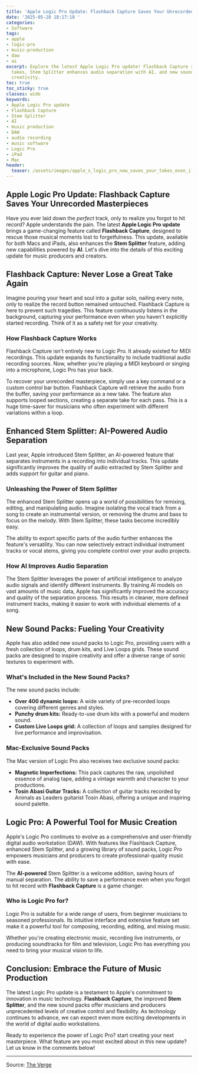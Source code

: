 ```yaml
---
title: 'Apple Logic Pro Update: Flashback Capture Saves Your Unrecorded Masterpieces'
date: '2025-05-28 18:17:18 '
categories:
- Software
tags:
- apple
- logic-pro
- music-production
- daw
- ai
excerpt: Explore the latest Apple Logic Pro update! Flashback Capture saves unrecorded
  takes, Stem Splitter enhances audio separation with AI, and new sound packs inspire
  creativity.
toc: true
toc_sticky: true
classes: wide
keywords:
- Apple Logic Pro update
- Flashback Capture
- Stem Splitter
- AI
- music production
- DAW
- audio recording
- music software
- Logic Pro
- iPad
- Mac
header:
  teaser: /assets/images/apple_s_logic_pro_now_saves_your_takes_even_if_you_20250528181717.png
---
```


## Apple Logic Pro Update: Flashback Capture Saves Your Unrecorded Masterpieces

Have you ever laid down the *perfect* track, only to realize you forgot to hit record? Apple understands the pain. The latest **Apple Logic Pro update** brings a game-changing feature called **Flashback Capture**, designed to rescue those musical moments lost to forgetfulness. This update, available for both Macs and iPads, also enhances the **Stem Splitter** feature, adding new capabilities powered by **AI**. Let's dive into the details of this exciting update for music producers and creators.

## Flashback Capture: Never Lose a Great Take Again

Imagine pouring your heart and soul into a guitar solo, nailing every note, only to realize the record button remained untouched. Flashback Capture is here to prevent such tragedies. This feature continuously listens in the background, capturing your performance even when you haven't explicitly started recording. Think of it as a safety net for your creativity.

### How Flashback Capture Works

Flashback Capture isn't entirely new to Logic Pro. It already existed for MIDI recordings. This update expands its functionality to include traditional audio recording sources. Now, whether you're playing a MIDI keyboard or singing into a microphone, Logic Pro has your back.

To recover your unrecorded masterpiece, simply use a key command or a custom control bar button. Flashback Capture will retrieve the audio from the buffer, saving your performance as a new take. The feature also supports looped sections, creating a separate take for each pass. This is a huge time-saver for musicians who often experiment with different variations within a loop.

## Enhanced Stem Splitter: AI-Powered Audio Separation

Last year, Apple introduced Stem Splitter, an AI-powered feature that separates instruments in a recording into individual tracks. This update significantly improves the quality of audio extracted by Stem Splitter and adds support for guitar and piano. 

### Unleashing the Power of Stem Splitter

The enhanced Stem Splitter opens up a world of possibilities for remixing, editing, and manipulating audio. Imagine isolating the vocal track from a song to create an instrumental version, or removing the drums and bass to focus on the melody. With Stem Splitter, these tasks become incredibly easy.

The ability to export specific parts of the audio further enhances the feature's versatility. You can now selectively extract individual instrument tracks or vocal stems, giving you complete control over your audio projects.

### How AI Improves Audio Separation

The Stem Splitter leverages the power of artificial intelligence to analyze audio signals and identify different instruments. By training AI models on vast amounts of music data, Apple has significantly improved the accuracy and quality of the separation process. This results in cleaner, more defined instrument tracks, making it easier to work with individual elements of a song.

## New Sound Packs: Fueling Your Creativity

Apple has also added new sound packs to Logic Pro, providing users with a fresh collection of loops, drum kits, and Live Loops grids. These sound packs are designed to inspire creativity and offer a diverse range of sonic textures to experiment with.

### What's Included in the New Sound Packs?

The new sound packs include:

*   **Over 400 dynamic loops:** A wide variety of pre-recorded loops covering different genres and styles.
*   **Punchy drum kits:** Ready-to-use drum kits with a powerful and modern sound.
*   **Custom Live Loops grid:** A collection of loops and samples designed for live performance and improvisation.

### Mac-Exclusive Sound Packs

The Mac version of Logic Pro also receives two exclusive sound packs:

*   **Magnetic Imperfections:** This pack captures the raw, unpolished essence of analog tape, adding a vintage warmth and character to your productions.
*   **Tosin Abasi Guitar Tracks:** A collection of guitar tracks recorded by Animals as Leaders guitarist Tosin Abasi, offering a unique and inspiring sound palette.

## Logic Pro: A Powerful Tool for Music Creation

Apple's Logic Pro continues to evolve as a comprehensive and user-friendly digital audio workstation (DAW). With features like Flashback Capture, enhanced Stem Splitter, and a growing library of sound packs, Logic Pro empowers musicians and producers to create professional-quality music with ease.

The **AI-powered** Stem Splitter is a welcome addition, saving hours of manual separation. The ability to save a performance even when you forgot to hit record with **Flashback Capture** is a game changer.

### Who is Logic Pro for?

Logic Pro is suitable for a wide range of users, from beginner musicians to seasoned professionals. Its intuitive interface and extensive feature set make it a powerful tool for composing, recording, editing, and mixing music.

Whether you're creating electronic music, recording live instruments, or producing soundtracks for film and television, Logic Pro has everything you need to bring your musical vision to life.

## Conclusion: Embrace the Future of Music Production

The latest Logic Pro update is a testament to Apple's commitment to innovation in music technology. **Flashback Capture**, the improved **Stem Splitter**, and the new sound packs offer musicians and producers unprecedented levels of creative control and flexibility. As technology continues to advance, we can expect even more exciting developments in the world of digital audio workstations.

Ready to experience the power of Logic Pro? start creating your next masterpiece. What feature are you most excited about in this new update? Let us know in the comments below!


---

Source: [The Verge](https://www.theverge.com/news/675741/apple-logic-pro-flashback-capture)